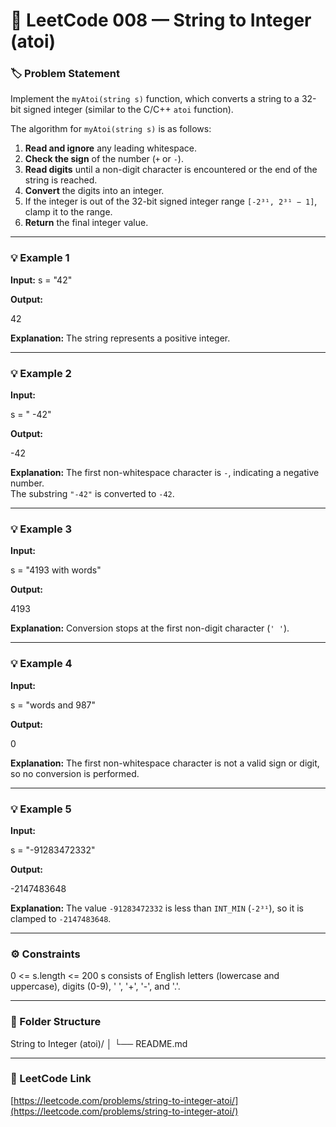 # 🔢 LeetCode 008 — String to Integer (atoi)

### 🏷️ Problem Statement
Implement the `myAtoi(string s)` function, which converts a string to a 32-bit signed integer (similar to the C/C++ `atoi` function).

The algorithm for `myAtoi(string s)` is as follows:

1. **Read and ignore** any leading whitespace.  
2. **Check the sign** of the number (`+` or `-`).  
3. **Read digits** until a non-digit character is encountered or the end of the string is reached.  
4. **Convert** the digits into an integer.  
5. If the integer is out of the 32-bit signed integer range `[-2³¹, 2³¹ − 1]`, clamp it to the range.  
6. **Return** the final integer value.

---

### 💡 Example 1
**Input:**
s = "42"


**Output:**


42


**Explanation:**
The string represents a positive integer.

---

### 💡 Example 2
**Input:**


s = " -42"


**Output:**


-42


**Explanation:**
The first non-whitespace character is `-`, indicating a negative number.  
The substring `"-42"` is converted to `-42`.

---

### 💡 Example 3
**Input:**


s = "4193 with words"


**Output:**


4193


**Explanation:**
Conversion stops at the first non-digit character (`' '`).

---

### 💡 Example 4
**Input:**


s = "words and 987"


**Output:**


0


**Explanation:**
The first non-whitespace character is not a valid sign or digit, so no conversion is performed.

---

### 💡 Example 5
**Input:**


s = "-91283472332"


**Output:**


-2147483648


**Explanation:**
The value `-91283472332` is less than `INT_MIN` (`-2³¹`), so it is clamped to `-2147483648`.

---

### ⚙️ Constraints


0 <= s.length <= 200
s consists of English letters (lowercase and uppercase), digits (0-9), ' ', '+', '-', and '.'.


---

### 📁 Folder Structure


String to Integer (atoi)/
│
└── README.md


---

### 🔗 LeetCode Link
[https://leetcode.com/problems/string-to-integer-atoi/](https://leetcode.com/problems/string-to-integer-atoi/)
